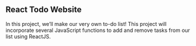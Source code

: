 ## React Todo Website

In this project, we’ll make our very own to-do list! This project will incorporate several JavaScript functions to add and remove tasks from our list using ReactJS.